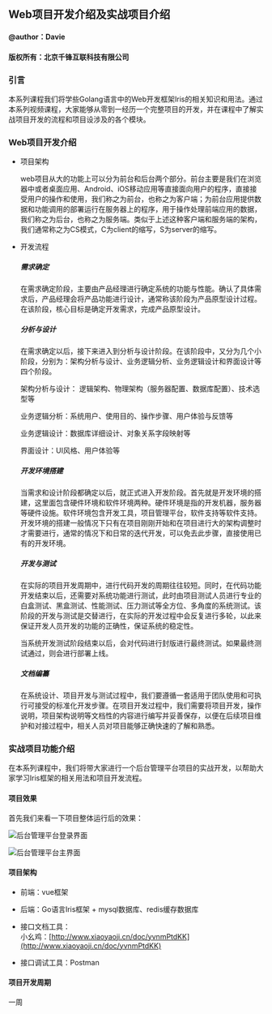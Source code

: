## Web项目开发介绍及实战项目介绍
#### @author：Davie
#### 版权所有：北京千锋互联科技有限公司

### 引言
本系列课程我们将学些Golang语言中的Web开发框架Iris的相关知识和用法。通过本系列视频课程，大家能够从零到一经历一个完整项目的开发，并在课程中了解实战项目开发的流程和项目设涉及的各个模块。

### Web项目开发介绍

* 项目架构  
	
	web项目从大的功能上可以分为前台和后台两个部分。前台主要是我们在浏览器中或者桌面应用、Android、iOS移动应用等直接面向用户的程序，直接接受用户的操作和使用，我们称之为前台，也称之为客户端；为前台应用提供数据和功能调用的部署运行在服务器上的程序，用于操作处理前端应用的数据，我们称之为后台，也称之为服务端。类似于上述这种客户端和服务端的架构，我们通常称之为CS模式，C为client的缩写，S为server的缩写。 

* 开发流程  
	
	##### 需求确定 
	在需求确定阶段，主要由产品经理进行确定系统的功能与性能。确认了具体需求后，产品经理会将产品功能进行设计，通常称该阶段为产品原型设计过程。在该阶段，核心目标是确定开发需求，完成产品原型设计。
	##### 分析与设计  
	在需求确定以后，接下来进入到分析与设计阶段。在该阶段中，又分为几个小阶段，分别为：架构分析与设计、业务逻辑分析、业务逻辑设计和界面设计等四个阶段。  
	
	架构分析与设计： 逻辑架构、物理架构（服务器配置、数据库配置）、技术选型等 
	
	业务逻辑分析：系统用户、使用目的、操作步骤、用户体验与反馈等  
	
	业务逻辑设计：数据库详细设计、对象关系字段映射等   
	
	界面设计：UI风格、用户体验等
	
	##### 开发环境搭建
	当需求和设计阶段都确定以后，就正式进入开发阶段。首先就是开发环境的搭建，这里面包含硬件环境和软件环境两种。硬件环境是指的开发机器，服务器等硬件设施。软件环境包含开发工具，项目管理平台，软件支持等软件支持。开发环境的搭建一般情况下只有在项目刚刚开始和在项目进行大的架构调整时才需要进行，通常的情况下和日常的迭代开发，可以免去此步骤，直接使用已有的开发环境。
	
	##### 开发与测试
	在实际的项目开发周期中，进行代码开发的周期往往较短。同时，在代码功能开发结束以后，还需要对系统功能进行测试，此时由项目测试人员进行专业的白盒测试、黑盒测试、性能测试、压力测试等全方位、多角度的系统测试。该阶段的开发与测试是交替进行，在实际的开发过程中会反复进行多轮，以此来保证开发人员开发的功能的正确性，保证系统的稳定性。  
	
	当系统开发测试阶段结束以后，会对代码进行封版进行最终测试。如果最终测试通过，则会进行部署上线。
	
	##### 文档编纂
	在系统设计、项目开发与测试过程中，我们要遵循一套适用于团队使用和可执行可接受的标准化开发步骤。在项目开发过程中，我们需要将项目开发，操作说明，项目架构说明等文档性的内容进行编写并妥善保存，以便在后续项目维护和对接过程中，相关人员对项目能够正确快速的了解和熟悉。  

### 实战项目功能介绍
在本系列课程中，我们将带大家进行一个后台管理平台项目的实战开发，以帮助大家学习Iris框架的相关用法和项目开发流程。  

#### 项目效果

首先我们来看一下项目整体运行后的效果：  

![后台管理平台登录界面](http://7xtcwd.com1.z0.glb.clouddn.com/iris后台管理系统.png)

![后台管理平台主界面](http://7xtcwd.com1.z0.glb.clouddn.com/iris后台主界面.png)

#### 项目架构

* 前端：vue框架

* 后端：Go语言Iris框架 + mysql数据库、redis缓存数据库

* 接口文档工具：  
	小幺鸡：[http://www.xiaoyaoji.cn/doc/yvnmPtdKK](http://www.xiaoyaoji.cn/doc/yvnmPtdKK)

* 接口调试工具：Postman

#### 项目开发周期
一周



